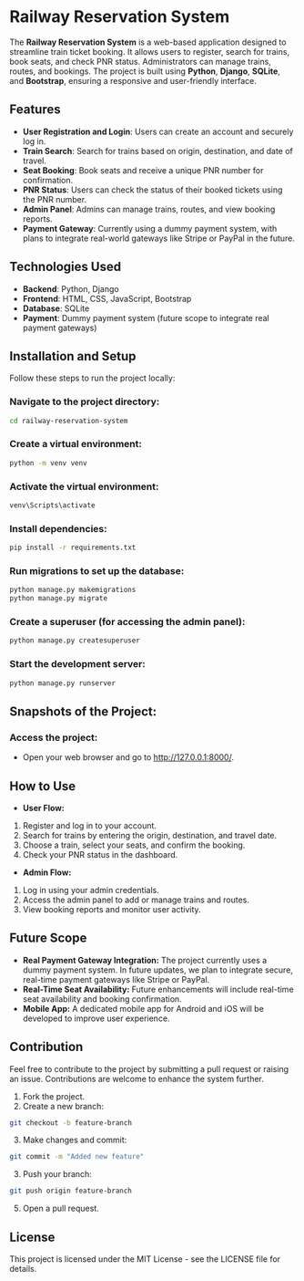 # Railway Reservation System

The **Railway Reservation System** is a web-based application designed to streamline train ticket booking. It allows users to register, search for trains, book seats, and check PNR status. Administrators can manage trains, routes, and bookings. The project is built using **Python**, **Django**, **SQLite**, and **Bootstrap**, ensuring a responsive and user-friendly interface.

## Features

- **User Registration and Login**: Users can create an account and securely log in.
- **Train Search**: Search for trains based on origin, destination, and date of travel.
- **Seat Booking**: Book seats and receive a unique PNR number for confirmation.
- **PNR Status**: Users can check the status of their booked tickets using the PNR number.
- **Admin Panel**: Admins can manage trains, routes, and view booking reports.
- **Payment Gateway**: Currently using a dummy payment system, with plans to integrate real-world gateways like Stripe or PayPal in the future.
  
## Technologies Used

- **Backend**: Python, Django
- **Frontend**: HTML, CSS, JavaScript, Bootstrap
- **Database**: SQLite
- **Payment**: Dummy payment system (future scope to integrate real payment gateways)

## Installation and Setup

Follow these steps to run the project locally:

### Navigate to the project directory:
```bash
cd railway-reservation-system
```
### Create a virtual environment:
```bash
python -m venv venv
```
### Activate the virtual environment:
```bash
venv\Scripts\activate
```
### Install dependencies:
```bash
pip install -r requirements.txt
```
### Run migrations to set up the database:
```bash
python manage.py makemigrations
python manage.py migrate
```
### Create a superuser (for accessing the admin panel):
```bash
python manage.py createsuperuser
```

### Start the development server:
```bash
python manage.py runserver
```

## Snapshots of the Project:

### Access the project:
- Open your web browser and go to http://127.0.0.1:8000/.

## How to Use
- **User Flow:**
1. Register and log in to your account.
2. Search for trains by entering the origin, destination, and travel date.
3. Choose a train, select your seats, and confirm the booking.
4. Check your PNR status in the dashboard.
- **Admin Flow:**
1. Log in using your admin credentials.
2. Access the admin panel to add or manage trains and routes.
3. View booking reports and monitor user activity.
   
## Future Scope
- **Real Payment Gateway Integration:** The project currently uses a dummy payment system. In future updates, we plan to integrate secure, real-time payment gateways like Stripe or PayPal.
- **Real-Time Seat Availability:** Future enhancements will include real-time seat availability and booking confirmation.
- **Mobile App:** A dedicated mobile app for Android and iOS will be developed to improve user experience.

## Contribution
Feel free to contribute to the project by submitting a pull request or raising an issue. Contributions are welcome to enhance the system further.

1. Fork the project.
2. Create a new branch:
```bash
git checkout -b feature-branch
```
3. Make changes and commit:
```bash
git commit -m "Added new feature"
```
3. Push your branch:
```bash
git push origin feature-branch
```
5. Open a pull request.
## License
This project is licensed under the MIT License - see the LICENSE file for details.
